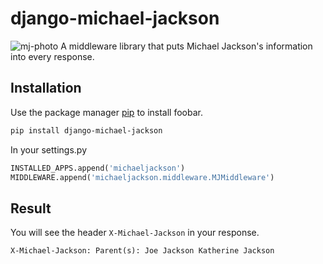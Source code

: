 # django-michael-jackson

<img src="https://lh5.googleusercontent.com/Z4pzpN9iwhk5BjrKhoS6bruxt5e4lJAWxAGnlB8mnO8bm78PGHpNZmC4zjmQHxtWIa5Ccgb_XvFW7MW7YzPX=w1366-h657" alt="mj-photo">
A middleware library that puts Michael Jackson's information into every response.

## Installation

Use the package manager [pip](https://pip.pypa.io/en/stable/) to install foobar.

```bash
pip install django-michael-jackson
```

In your settings.py
```python
INSTALLED_APPS.append('michaeljackson')
MIDDLEWARE.append('michaeljackson.middleware.MJMiddleware')
```

## Result
You will see the header `X-Michael-Jackson` in your response.
```
X-Michael-Jackson: Parent(s): Joe Jackson Katherine Jackson
```
